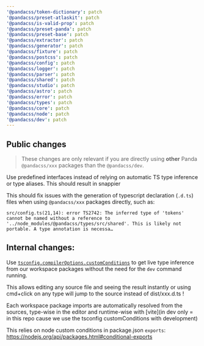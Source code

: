 ```yaml
---
'@pandacss/token-dictionary': patch
'@pandacss/preset-atlaskit': patch
'@pandacss/is-valid-prop': patch
'@pandacss/preset-panda': patch
'@pandacss/preset-base': patch
'@pandacss/extractor': patch
'@pandacss/generator': patch
'@pandacss/fixture': patch
'@pandacss/postcss': patch
'@pandacss/config': patch
'@pandacss/logger': patch
'@pandacss/parser': patch
'@pandacss/shared': patch
'@pandacss/studio': patch
'@pandacss/astro': patch
'@pandacss/error': patch
'@pandacss/types': patch
'@pandacss/core': patch
'@pandacss/node': patch
'@pandacss/dev': patch
---
```


## Public changes

> These changes are only relevant if you are directly using **other** Panda `@pandacss/xxx` packages than the
> `@pandacss/dev`.

Use predefined interfaces instead of relying on automatic TS type inference or type aliases. This should result in
snappier

This should fix issues with the generation of typescript declaration (`.d.ts`) files when using `@pandacss/xxx` packages
directly, such as:

```
src/config.ts(21,14): error TS2742: The inferred type of 'tokens' cannot be named without a reference to '../node_modules/@pandacss/types/src/shared'. This is likely not portable. A type annotation is necessa…
```

## Internal changes:

Use [`tsconfig.compilerOptions.customConditions`](https://www.typescriptlang.org/tsconfig#customConditions) to get live
type inference from our workspace packages without the need for the `dev` command running.

This allows editing any source file and seeing the result instantly or using cmd+click on any type will jump to the
source instead of dist/xxx.d.ts !

Each workspace package imports are automatically resolved from the sources, type-wise in the editor and runtime-wise
with [vite](in dev only = in this repo cause we use the tsconfig customConditions with development)

This relies on node custom conditions in package.json `exports`:
https://nodejs.org/api/packages.html#conditional-exports
